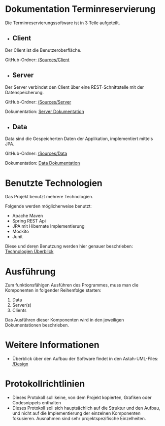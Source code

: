 # Dokumentation Terminreservierung
  Die Terminreservierungssoftware ist in 3 Teile aufgeteilt.

  * ## Client
  Der Client ist die Benutzeroberfläche.

  GitHub-Ordner: [/Sources/Client](./../Sources/Client)

  * ##  Server

   Der Server verbindet den Client über eine REST-Schnittstelle mit der Datenspeicherung.

  GitHub-Ordner: [/Sources/Server](./../Sources/Server)

  Dokumentation: [Server Dokumentation](./Dokumentation_Server.md)

  * ## Data
  Data sind die Gespeicherten Daten der Applikation, implementiert mittels JPA.

  GitHub-Ordner: [/Sources/Data](./../Sources/Data)

  Dokumentation: [Data Dokumentation](./Dokumentation_Data.md)

# Benutzte Technologien
  Das Projekt benutzt mehrere Technologien.

  Folgende werden möglicherweise benutzt:
  * Apache Maven
  * Spring REST Api
  * JPA mit Hibernate Implementierung
  * Mockito
  * Junit

  Diese und deren Benutzung werden hier genauer beschrieben: [Technologien Überblick](./Technologien_Overview.md)

# Ausführung
  Zum funktionsfähigen Ausführen des Programmes, muss man die Komponenten in folgender Reihenfolge starten:
  1. Data
  2. Server(s)
  3. Clients

  Das Ausführen dieser Komponenten wird in den jeweiligen Dokumentationen beschrieben.

# Weitere Informationen
  * Überblick über den Aufbau der Software findet in den Astah-UML-Files: [/Design](./../Design)

# Protokollrichtlinien
  * Dieses Protokoll soll keine, von dem Projekt kopierten, Grafiken oder Codesnippets enthalten
  * Dieses Protokoll soll sich hauptsächlich auf die Struktur und den Aufbau,
    und nicht auf die Implementierung der einzelnen Komponenten fokusieren.
    Ausnahmen sind sehr projektspezifische Einzelheiten.
